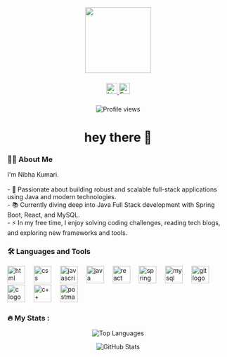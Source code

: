 <div align="center">
  <img height="150" src="https://media.giphy.com/media/M9gbBd9nbDrOTu1Mqx/giphy.gif"  />
</div>

###

<div align="center">
  <a href="https://www.linkedin.com/in/nibhakumari-codes/" target="_blank">
    <img src="https://img.shields.io/static/v1?message=LinkedIn&logo=linkedin&label=&color=0077B5&logoColor=white&labelColor=&style=for-the-badge" height="25" alt="LinkedIn logo" />
  </a>
  <a href="mailto:nibha5970@gmail.com">
    <img src="https://img.shields.io/static/v1?message=Email&logo=gmail&label=&color=D14836&logoColor=white&labelColor=&style=for-the-badge" height="25" alt="Email logo" />
  </a>
</div>

###

<p align="center">
  <img src="https://komarev.com/ghpvc/?username=NibhaKumariCodes&style=flat-square&color=blue" alt="Profile views" />
</p>

###

<h1 align="center">hey there 👋</h1>

<h3 align="left">👩‍💻  About Me</h3>

<p align="left">
I'm Nibha Kumari.<br><br>
- 🔭 Passionate about building robust and scalable full-stack applications using Java and modern technologies.<br>
- 📚 Currently diving deep into Java Full Stack development with Spring Boot, React, and MySQL.<br>
- ⚡ In my free time, I enjoy solving coding challenges, reading tech blogs, and exploring new frameworks and tools.
</p>

###

<h3 align="left">🛠 Languages and Tools</h3>

<div align="left">
  <img src="https://cdn.jsdelivr.net/gh/devicons/devicon/icons/html5/html5-original.svg" height="40" alt="html logo" />
  <img width="12" />
  <img src="https://cdn.jsdelivr.net/gh/devicons/devicon/icons/css3/css3-original.svg" height="40" alt="css logo" />
  <img width="12" />
  <img src="https://cdn.jsdelivr.net/gh/devicons/devicon/icons/javascript/javascript-original.svg" height="40" alt="javascript logo" />
  <img width="12" />
  <img src="https://cdn.jsdelivr.net/gh/devicons/devicon/icons/java/java-original.svg" height="40" alt="java logo" />
  <img width="12" />
  <img src="https://cdn.jsdelivr.net/gh/devicons/devicon/icons/react/react-original.svg" height="40" alt="react logo" />
  <img width="12" />
  <img src="https://cdn.jsdelivr.net/gh/devicons/devicon/icons/spring/spring-original-wordmark.svg" height="40" alt="spring logo" />
  <img width="12" />
  <img src="https://cdn.jsdelivr.net/gh/devicons/devicon/icons/mysql/mysql-original-wordmark.svg" height="40" alt="mysql logo" />
  <img width="12" />

  <img src="https://cdn.jsdelivr.net/gh/devicons/devicon/icons/git/git-original.svg" height="40" alt="git logo" />
  <img width="12" />
  <img src="https://cdn.jsdelivr.net/gh/devicons/devicon/icons/c/c-original.svg" height="40" alt="c logo" />
  <img width="12" />
  <img src="https://cdn.jsdelivr.net/gh/devicons/devicon/icons/cplusplus/cplusplus-original.svg" height="40" alt="c++ logo" />
  <img width="12" />
  <img src="https://www.vectorlogo.zone/logos/getpostman/getpostman-icon.svg" height="40" alt="postman logo" />
</div>

###

<h3 align="left">🔥 My Stats :</h3>

<p align="center">
  <img src="https://github-readme-stats.vercel.app/api/top-langs/?username=NibhaKumariCodes&layout=donut&theme=radical&hide_border=true" alt="Top Languages" />
</p>

<p align="center">
  <img src="https://github-readme-stats.vercel.app/api?username=NibhaKumariCodes&show_icons=true&theme=radical&hide_border=true" alt="GitHub Stats" />
</p>
